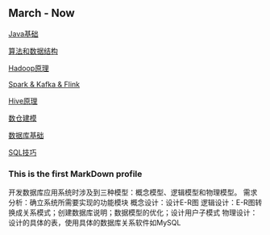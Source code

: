 ## March - Now

[Java基础](https://github.com/StayRealMon/hadoop/blob/master/java.md)

[算法和数据结构](https://github.com/StayRealMon/hadoop/blob/master/DataStructure.md)

[Hadoop原理](https://github.com/StayRealMon/hadoop/blob/master/hadoop.md)

[Spark & Kafka & Flink](https://github.com/StayRealMon/hadoop/blob/master/spark.md)

[Hive原理](https://github.com/StayRealMon/hadoop/blob/master/hive.md)

[数仓建模](https://github.com/StayRealMon/hadoop/blob/master/dataWarehouse.md)

[数据库基础](https://github.com/StayRealMon/hadoop/commit/a951e9ff12a7749788e8c27f9592d7782bc3e928)

[SQL技巧](https://github.com/StayRealMon/hadoop/blob/master/sql_50.md)

### This is the first MarkDown profile
开发数据库应用系统时涉及到三种模型：概念模型、逻辑模型和物理模型。
需求分析：确立系统所需要实现的功能模块
概念设计：设计E-R图
逻辑设计：E-R图转换成关系模式；创建数据库说明；数据模型的优化；设计用户子模式
物理设计：设计的具体的表，使用具体的数据库关系软件如MySQL


